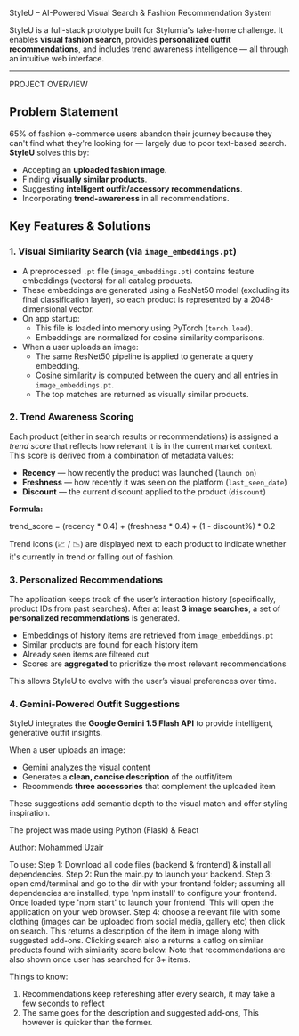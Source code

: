 StyleU – AI-Powered Visual Search & Fashion Recommendation System

StyleU is a full-stack prototype built for Stylumia's take-home challenge. It enables **visual fashion search**, provides **personalized outfit recommendations**, and includes trend awareness intelligence — all through an intuitive web interface.

---

PROJECT OVERVIEW

## Problem Statement

65% of fashion e-commerce users abandon their journey because they can't find what they're looking for — largely due to poor text-based search. **StyleU** solves this by:

- Accepting an **uploaded fashion image**.
- Finding **visually similar products**.
- Suggesting **intelligent outfit/accessory recommendations**.
- Incorporating **trend-awareness** in all recommendations.


## Key Features & Solutions

### 1. Visual Similarity Search (via `image_embeddings.pt`)
- A preprocessed `.pt` file (`image_embeddings.pt`) contains feature embeddings (vectors) for all catalog products.
- These embeddings are generated using a ResNet50 model (excluding its final classification layer), so each product is represented by a 2048-dimensional vector.
- On app startup:
  - This file is loaded into memory using PyTorch (`torch.load`).
  - Embeddings are normalized for cosine similarity comparisons.
- When a user uploads an image:
  - The same ResNet50 pipeline is applied to generate a query embedding.
  - Cosine similarity is computed between the query and all entries in `image_embeddings.pt`.
  - The top matches are returned as visually similar products.

### 2. Trend Awareness Scoring
Each product (either in search results or recommendations) is assigned a *trend score* that reflects how relevant it is in the current market context. This score is derived from a combination of metadata values:

- **Recency** — how recently the product was launched (`launch_on`)
- **Freshness** — how recently it was seen on the platform (`last_seen_date`)
- **Discount** — the current discount applied to the product (`discount`)

**Formula:**

trend_score = (recency * 0.4) + (freshness * 0.4) + (1 - discount%) * 0.2

Trend icons (📈 / 📉) are displayed next to each product to indicate whether it's currently in trend or falling out of fashion.


### 3. Personalized Recommendations
The application keeps track of the user’s interaction history (specifically, product IDs from past searches). After at least **3 image searches**, a set of **personalized recommendations** is generated.

- Embeddings of history items are retrieved from `image_embeddings.pt`
- Similar products are found for each history item
- Already seen items are filtered out
- Scores are **aggregated** to prioritize the most relevant recommendations

This allows StyleU to evolve with the user’s visual preferences over time.


### 4. Gemini-Powered Outfit Suggestions
StyleU integrates the **Google Gemini 1.5 Flash API** to provide intelligent, generative outfit insights.

When a user uploads an image:
- Gemini analyzes the visual content
- Generates a **clean, concise description** of the outfit/item
- Recommends **three accessories** that complement the uploaded item

These suggestions add semantic depth to the visual match and offer styling inspiration.

The project was made using Python (Flask) & React

Author: Mohammed Uzair

To use: 
Step 1: Download all code files (backend & frontend) & install all dependencies.
Step 2: Run the main.py to launch your backend.
Step 3: open cmd/terminal and go to the dir with your frontend folder; assuming all dependencies are installed, type 'npm install' to configure your frontend. Once loaded type 'npm start' to launch your frontend. This will open the application on your web browser.
Step 4: choose a relevant file with some clothing (images can be uploaded from social media, gallery etc) then click on search. This returns a description of the item in image along with suggested add-ons. Clicking search also a returns a catlog on similar products found with similarity score below.
Note that recommendations are also shown once user has searched for 3+ items.

Things to know:
1. Recommendations keep refereshing after every search, it may take a few seconds to reflect
2. The same goes for the description and suggested add-ons, This however is quicker than the former.

